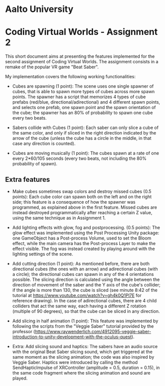 # Aalto University
# Coding Virtual Worlds - Assignment 2


This short document aims at presenting the features implemented for the second assignment of Coding Virtual Worlds. The assignment consists in a remake of the popular VR game "Beat Saber".

My implementation covers the following working functionalities:

 - Cubes are spawning (1 point): 
The scene uses one single spawner of cubes, that is able to spawn more types of cubes across more spawn points.
The spawner has a script that memorizes 4 types of cube prefabs (red/blue, directional/adirectional) and 4 different spawn points, and selects one prefab, one spawn point and the spawn orientation of the cube; the spawner has an 80% of probability to spawn one cube every two beats.

 - Sabers collide with Cubes (1 point):
Each saber can only slice a cube of the same color, and only if sliced in the right direction indicated by the arrow of the cube (unless the cube has a circle in the middle, in that case any direction is counted).

 - Cubes are moving musically (1 point):
The cubes spawn at a rate of one every 2*60/105 seconds (every two beats, not including the 80% probability of spawn).

## Extra features

 - Make cubes sometimes swap colors and destroy missed cubes (0.5 points):
Each cube color can spawn both on the left and on the right side; this feature is a consequence of how the spawner was programmed, as explained above in the first feature.
Missed cubes are instead destroyed programmatically after reaching a certain Z value, using the same technique as in Assignment 1.

 - Add lighting effects with glow, fog and postprocessing. (0.5 points):
The glow effect was implemented using the Post Processing Unity package: one GameObject has a Post-process Volume, used to set the Bloom effect, while the main camera has the Post-process Layer to make the effect visible.
The fog was instead created by playing around with the lighting settings of the scene.

 - Add cutting direction (1 point):
As mentioned before, there are both directional cubes (the ones with an arrow) and adirectional cubes (with a circle); the directional cubes can spawn in any of the 4 orientations possible. 
The slicing direction is calculated using the angle between the direction of movement of the saber and the Y axis of the cube's collider; if the angle is more than 130, the cube is sliced (see minute 8:42 of the tutorial at https://www.youtube.com/watch?v=gh4k0Q1Pl7E for reference drawing).
In the case of adirectional cubes, there are 4 child colliders that act the same way, each having a different Z rotation (multiple of 90 degrees), so that the cube can be sliced in any direction.

 - Add slicing in half animation (1 point):
This feature was implemented by following the scripts from the "Veggie Saber" tutorial provided by the professor (https://www.raywenderlich.com/4912095-veggie-saber-introduction-to-unity-development-with-the-oculus-quest).

 - Extra: Add slicing sound and haptics:
The sabers have an audio source with the original Beat Saber slicing sound, which get triggered at the same moment as the slicing animation; the code was also inspired by Veggie Saber.
Haptics were introduced by calling the method SendHapticImpulse of XRController (amplitude = 0.5, duration = 0.15), in the same code fragment where the slicing animation and sound are played.
